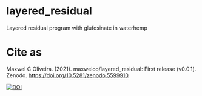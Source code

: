 # layered_residual
Layered residual program with glufosinate in waterhemp

# Cite as

Maxwel C Oliveira. (2021). maxwelco/layered_residual: First release (v0.0.1). Zenodo. https://doi.org/10.5281/zenodo.5599910

[![DOI](https://zenodo.org/badge/421439843.svg)](https://zenodo.org/badge/latestdoi/421439843)

